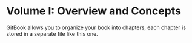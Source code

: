 # Volume I: Overview and Concepts

GitBook allows you to organize your book into chapters, each chapter is stored in a separate file like this one.

